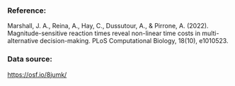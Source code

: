 ### Reference:

Marshall, J. A., Reina, A., Hay, C., Dussutour, A., & Pirrone, A. (2022). Magnitude-sensitive reaction times reveal non-linear time costs in multi-alternative decision-making. PLoS Computational Biology, 18(10), e1010523.

### Data source:

https://osf.io/8jumk/